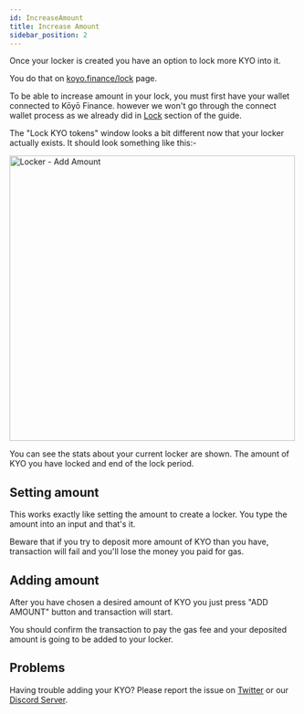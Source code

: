 ```yaml
---
id: IncreaseAmount
title: Increase Amount
sidebar_position: 2
---
```


Once your locker is created you have an option to lock more KYO into it.

You do that on [koyo.finance/lock](https://koyo.finance/lock) page.

To be able to increase amount in your lock, you must first have your wallet connected to Kōyō Finance. however we won't go through the connect wallet process as we already did in [Lock](http://localhost:3000/protocol/guide/Locker/Lock#connect-your-wallet) section of the guide.

The "Lock KYO tokens" window looks a bit different now that your locker actually exists. It should look something like this:-

<img src="/img/guide/locker/addAmount.png" alt="Locker - Add Amount" width="500" />

You can see the stats about your current locker are shown. The amount of KYO you have locked and end of the lock period.

## Setting amount

This works exactly like setting the amount to create a locker. You type the amount into an input and that's it.

Beware that if you try to deposit more amount of KYO than you have, transaction will fail and you'll lose the money you paid for gas.

## Adding amount

After you have chosen a desired amount of KYO you just press "ADD AMOUNT" button and transaction will start.

You should confirm the transaction to pay the gas fee and your deposited amount is going to be added to your locker.

## Problems

Having trouble adding your KYO? Please report the issue on [Twitter](https://twitter.com/KoyoFinance) or our [Discord Server](https://docs.koyo.finance/discord).
